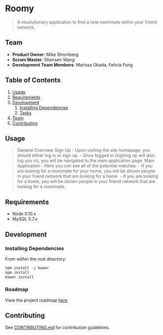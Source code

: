 # Roomy

> A revolutionary application to find a new roommate within your friend network.

## Team

  - __Product Owner__: Mike Stromberg
  - __Scrum Master__: Shensen Wang
  - __Development Team Members__: Marissa Okada, Felicia Fong

## Table of Contents

1. [Usage](#Usage)
1. [Requirements](#requirements)
1. [Development](#development)
    1. [Installing Dependencies](#installing-dependencies)
    1. [Tasks](#tasks)
1. [Team](#team)
1. [Contributing](#contributing)

## Usage

> General Overview
  > Sign Up
    - Upon visiting the site homepage, you should either log in or sign up.
    - Once logged in (signing up will also log you in), you will be navigated to the main application page.
  > Main Application
    - Here you can see all of the potential matches.
    - If you are looking for a roommate for your home, you will be shown people in your friend network that are looking for a home.
    - If you are looking for a home, you will be shown people in your friend network that are looking for a roommate.

## Requirements
  - Node 0.10.x
  - MySQL 5.7.x

## Development

### Installing Dependencies

From within the root directory:

```sh
npm install -g bower
npm install
bower install
```

### Roadmap

View the project roadmap [here](LINK_TO_PROJECT_ISSUES)


## Contributing

See [CONTRIBUTING.md](CONTRIBUTING.md) for contribution guidelines.
